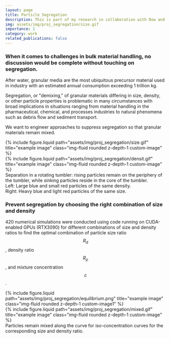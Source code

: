 ```yaml
---
layout: page
title: Particle Segregation
description: This is part of my research in collaboration with Dow and P&G, funded by the National Science Foundation.
img: assets/img/proj_segregation/size.gif
importance: 1
category: work
related_publications: false
---
```


### When it comes to challenges in bulk material handling, no discussion would be complete without touching on segregation.

After water, granular media are the most ubiquitous precursor material used in industry with an estimated annual consumption exceeding 1 trillion kg.

Segregation, or "demixing," of granular materials differing in size, density, or other particle properties is problematic in many circumstances
with broad implications in situations ranging from material handling in the pharmaceutical, chemical, and processes industries to natural
phenomena such as debris flow and sediment transport.

We want to engineer approaches to suppress segregation
so that granular materials remain mixed. 

<style>
    .custom-image {
        display: flex;
        justify-content: flex-end;
        align-items: center;
        max-width: 80%;
    }
</style>

<style>
    .custom-image1 {
        display: flex;
        justify-content: flex-end;
        align-items: right;
        max-width: 100%;
    }
</style>

<div class="row">
    <div class="col-sm mt-3 mt-md-0">
        {% include figure.liquid path="assets/img/proj_segregation/size.gif" title="example image" class="img-fluid rounded z-depth-1 custom-image" %}
    </div>
    <div class="col-sm mt-3 mt-md-0">
        {% include figure.liquid path="assets/img/proj_segregation/densit.gif" title="example image" class="img-fluid rounded z-depth-1 custom-image" %}
    </div>
</div>
<div class="caption">
    Separation in a rotating tumbler: rising particles remain on the periphery of the tumbler, while sinking particles reside in the core of the tumbler.<br>
    Left: Large blue and small red particles of the same density.<br>
    Right: Heavy blue and light red particles of the same size.
</div>


### Prevent segregation by choosing the right combination of size and density

420 numerical simulations were conducted using code running on CUDA-enabled GPUs (RTX3090) for different combinations of size and density ratios to find the optimal combination of particle size ratio $$R_d$$, density ratio $$R_\rho$$, and mixture concentration $$c$$.




<div class="row">
    <div class="col-sm mt-3 mt-md-0">
        {% include figure.liquid path="assets/img/proj_segregation/equilibrium.png" title="example image" class="img-fluid rounded z-depth-1 custom-image1" %}
    </div>
    <div class="col-sm mt-3 mt-md-0">
        {% include figure.liquid path="assets/img/proj_segregation/mixed.gif" title="example image" class="img-fluid rounded z-depth-1 custom-image" %}
    </div>
</div>
<div class="caption">
    Particles remain mixed along the curve for iso-concentration curves for the corresponding size  and density ratio.
</div>